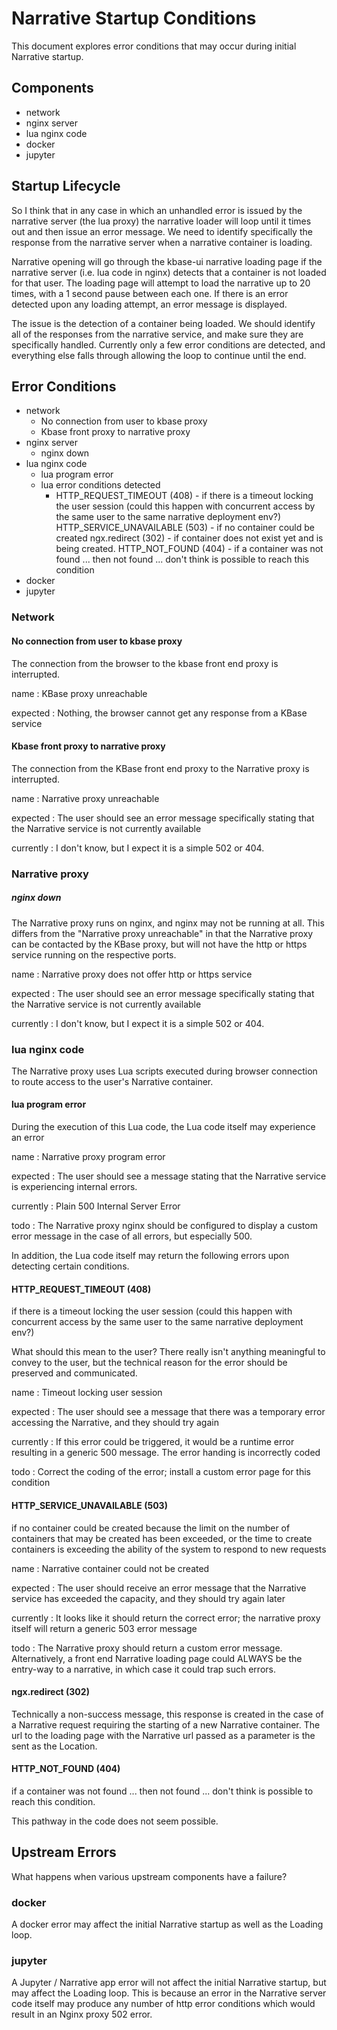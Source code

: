 # Narrative Startup Conditions

This document explores error conditions that may occur during initial Narrative startup. 

## Components
- network
- nginx server
- lua nginx code
- docker
- jupyter

## Startup Lifecycle

So I think that in any case in which an unhandled error is issued by the narrative server (the lua proxy) the narrative loader will loop until it times out and then issue an error message. We need to identify specifically the response from the narrative server when a narrative container is loading.

Narrative opening will go through the kbase-ui narrative loading page if the narrative server (i.e. lua code in nginx) detects that a container is not loaded for that user. The loading page will attempt to load the narrative up to 20 times, with a 1 second pause between each one. If there is an error detected upon any loading attempt, an error message is displayed.

The issue is the detection of a container being loaded. We should identify all of the responses from the narrative service, and make sure they are specifically handled. Currently only a few error conditions are detected, and everything else falls through allowing the loop to continue until the end.


## Error Conditions
- network
    - No connection from user to kbase proxy
    - Kbase front proxy to narrative proxy
- nginx server
    - nginx down
- lua nginx code
    - lua program error
    - lua error conditions detected
        - HTTP_REQUEST_TIMEOUT (408) - if there is a timeout locking the user session (could this happen with concurrent access by the same user to the same narrative deployment env?)
HTTP_SERVICE_UNAVAILABLE (503) - if no container could be created
ngx.redirect (302) - if container does not exist yet and is being created.
HTTP_NOT_FOUND (404) - if a container was not found ... then not found ... don't think is possible to reach this condition
- docker
- jupyter


### Network

#### No connection from user to kbase proxy

The connection from the browser to the kbase front end proxy is interrupted.

name
: KBase proxy unreachable

expected
: Nothing, the browser cannot get any response from a KBase service


#### Kbase front proxy to narrative proxy

The connection from the KBase front end proxy to the Narrative proxy is interrupted.

name
: Narrative proxy unreachable

expected
: The user should see an error message specifically stating that the Narrative service is not currently available

currently
: I don't know, but I expect it is a simple 502 or 404.


### Narrative proxy

##### nginx down

The Narrative proxy runs on nginx, and nginx may not be running at all. This differs from the "Narrative proxy unreachable" in that the Narrative proxy can be contacted by the KBase proxy, but will not have the http or https service running on the respective ports.

name
: Narrative proxy does not offer http or https service

expected
: The user should see an error message specifically stating that the Narrative service is not currently available

currently
: I don't know, but I expect it is a simple 502 or 404.


### lua nginx code

The Narrative proxy uses Lua scripts executed during browser connection to route access to the user's Narrative container.
    
#### lua program error

During the execution of this Lua code, the Lua code itself may experience an error


name
: Narrative proxy program error

expected
: The user should see a message stating that the Narrative service is experiencing internal errors.

currently
: Plain 500 Internal Server Error

todo
: The Narrative proxy nginx should be configured to display a custom error message in the case of all errors, but especially 500.



In addition, the Lua code itself may return the following errors upon detecting certain conditions.


#### HTTP_REQUEST_TIMEOUT (408)
 
if there is a timeout locking the user session (could this happen with concurrent access by the same user to the same narrative deployment env?)

What should this mean to the user? There really isn't anything meaningful to convey to the user, but the technical reason for the error should be preserved and communicated.

name
: Timeout locking user session

expected
: The user should see a message that there was a temporary error accessing the Narrative, and they should try again

currently
: If this error could be triggered, it would be a runtime error resulting in a generic 500 message. The error handing is incorrectly coded

todo
: Correct the coding of the error; install a custom error page for this condition

#### HTTP_SERVICE_UNAVAILABLE (503)

if no container could be created because the limit on the number of containers that may be created has been exceeded, or the time to create containers is exceeding the ability of the system to respond to new requests

name
: Narrative container could not be created

expected
: The user should receive an error message that the Narrative service has exceeded the capacity, and they should try again later

currently
: It looks like it should return the correct error; the narrative proxy itself will return a generic 503 error message

todo
: The Narrative proxy should return a custom error message. Alternatively, a front end Narrative loading page could ALWAYS be the entry-way to a narrative, in which case it could trap such errors.
 


#### ngx.redirect (302)

Technically a non-success message, this response is created in the case of a Narrative request requiring the starting of a new Narrative container. The url to the loading page with the Narrative url passed as a parameter is the sent as the Location.


#### HTTP\_NOT\_FOUND (404)

if a container was not found ... then not found ... don't think is possible to reach this condition.

This pathway in the code does not seem possible.


## Upstream Errors

What happens when various upstream components have a failure?

### docker

A docker error may affect the initial Narrative startup as well as the Loading loop.

### jupyter

A Jupyter / Narrative app error will not affect the initial Narrative startup, but may affect the Loading loop. This is because an error in the Narrative server code itself may produce any number of http error conditions which would result in an Nginx proxy 502 error.